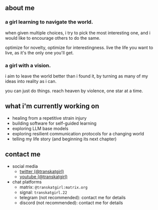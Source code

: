 ## about me

### a girl learning to navigate the world.

when given multiple choices, i try to pick the most interesting one, and i would like to encourage others to do the same.

optimize for novelty, optimize for interestingness. live the life you want to live, as it's the only one you'll get.

### a girl with a vision.

i aim to leave the world better than i found it, by turning as many of my ideas into reality as i can.

you can just do things. reach heaven by violence, one star at a time.

## what i'm currently working on

- healing from a repetitive strain injury
- building software for self-guided learning
- exploring LLM base models
- exploring resilient communication protocols for a changing world
- telling my life story (and beginning its next chapter)

## contact me

- social media
	- [twitter (@transkatgirl)](https://twitter.com/transkatgirl)
	- [youtube (@transkatgirl)](https://www.youtube.com/@transkatgirl)
- chat platforms
	- matrix: `@transkatgirl:matrix.org`
	- signal: `transkatgirl.22`
	- telegram (not recommended): contact me for details
	- discord (not recommended): contact me for details
